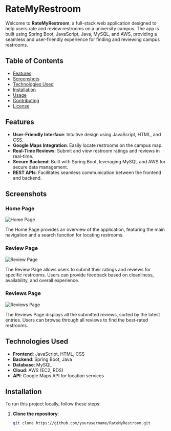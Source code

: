# RateMyRestroom

Welcome to **RateMyRestroom**, a full-stack web application designed to help users rate and review restrooms on a university campus. The app is built using Spring Boot, JavaScript, Java, MySQL, and AWS, providing a seamless and user-friendly experience for finding and reviewing campus restrooms.

## Table of Contents
- [Features](#features)
- [Screenshots](#screenshots)
- [Technologies Used](#technologies-used)
- [Installation](#installation)
- [Usage](#usage)
- [Contributing](#contributing)
- [License](#license)

## Features

- **User-Friendly Interface**: Intuitive design using JavaScript, HTML, and CSS.
- **Google Maps Integration**: Easily locate restrooms on the campus map.
- **Real-Time Reviews**: Submit and view restroom ratings and reviews in real-time.
- **Secure Backend**: Built with Spring Boot, leveraging MySQL and AWS for secure data management.
- **REST APIs**: Facilitates seamless communication between the frontend and backend.

## Screenshots

### Home Page
![Home Page](https://github.com/user-attachments/assets/c293c2ed-149c-4c81-93c5-09870a710d60)

The Home Page provides an overview of the application, featuring the main navigation and a search function for locating restrooms.

### Review Page
![Review Page](https://github.com/user-attachments/assets/687935ad-1b7e-48d9-b0ec-2f5ec2791acd)

The Review Page allows users to submit their ratings and reviews for specific restrooms. Users can provide feedback based on cleanliness, availability, and overall experience.

### Reviews Page
![Reviews Page](https://github.com/user-attachments/assets/6e962c19-467a-4aec-b2fe-7b1ca6ee19df)

The Reviews Page displays all the submitted reviews, sorted by the latest entries. Users can browse through all reviews to find the best-rated restrooms.

## Technologies Used

- **Frontend**: JavaScript, HTML, CSS
- **Backend**: Spring Boot, Java
- **Database**: MySQL
- **Cloud**: AWS (EC2, RDS)
- **API**: Google Maps API for location services

## Installation

To run this project locally, follow these steps:

1. **Clone the repository**:
   ```bash
   git clone https://github.com/yourusername/RateMyRestroom.git
